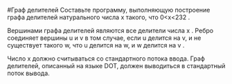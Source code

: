 #Граф делителей
Составьте программу, выполняющую построение графа делителей натурального числа x
такого, что 0<x<232
.

Вершинами графа делителей являются все делители числа x
. Ребро соединяет вершины u и v в том случае, если u делится на v, и не существует такого w, что u делится на w, и w делится на v
.

Число x должно считываться со стандартного потока ввода. Граф делителей, описанный на языке DOT, должен выводиться в стандартный поток вывода.
